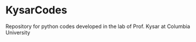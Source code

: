 # KysarCodes
Repository for python codes developed in the lab of Prof. Kysar at Columbia University


